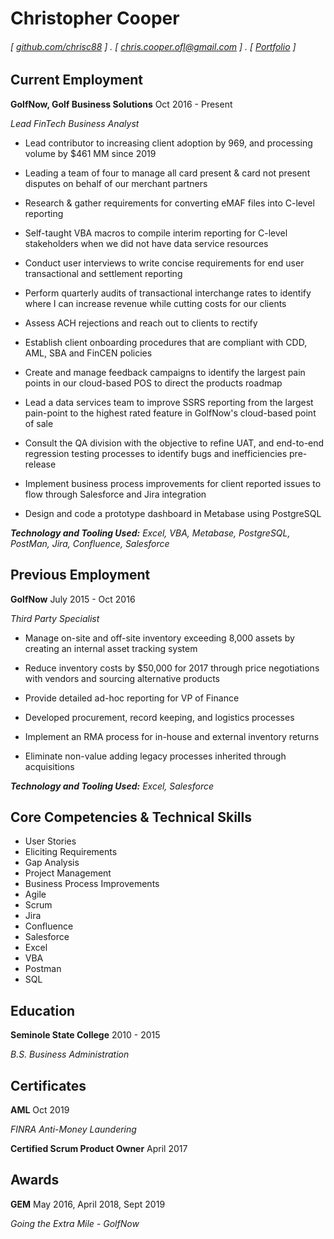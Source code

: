 Christopher Cooper
======
 
###### [ [github.com/chrisc88](https://chrisc88.github.io/Resume) ] . [ [chris.cooper.ofl@gmail.com](mailto:chris.cooper.ofl@gmail.com) ] . [ [Portfolio](https://chrisc88.github.io/Portfolio) ]


Current Employment
---------
**GolfNow, Golf Business Solutions** Oct 2016 - Present

*Lead FinTech Business Analyst*

- Lead contributor to increasing client adoption by 969, and processing volume by $461 MM since 2019

- Leading a team of four to manage all card present & card not present disputes on behalf of our merchant partners

- Research & gather requirements for converting eMAF files into C-level reporting

- Self-taught VBA macros to compile interim reporting for C-level stakeholders when we did not have data service resources

- Conduct user interviews to write concise requirements for end user transactional and settlement reporting

- Perform quarterly audits of transactional interchange rates to identify where I can increase revenue while cutting costs for our clients

- Assess ACH rejections and reach out to clients to rectify

- Establish client onboarding procedures that are compliant with CDD, AML, SBA and FinCEN policies

- Create and manage feedback campaigns to identify the largest pain points in our cloud-based POS to direct the products roadmap

- Lead a data services team to improve SSRS reporting from the largest pain-point to the highest rated feature in GolfNow's cloud-based point of sale

- Consult the QA division with the objective to refine UAT, and end-to-end regression testing processes to identify bugs and inefficiencies pre-release

- Implement business process improvements for client reported issues to flow through Salesforce and Jira integration

- Design and code a prototype dashboard in Metabase using PostgreSQL

**_Technology and Tooling Used:_** _Excel, VBA, Metabase, PostgreSQL, PostMan, Jira, Confluence, Salesforce_


Previous Employment
---------
**GolfNow** July 2015 - Oct 2016

*Third Party Specialist*

- Manage on-site and off-site inventory exceeding 8,000 assets by creating an internal asset tracking system

- Reduce inventory costs by $50,000 for 2017 through price negotiations with vendors and sourcing alternative products

- Provide detailed ad-hoc reporting for VP of Finance

- Developed procurement, record keeping, and logistics processes

- Implement an RMA process for in-house and external inventory returns

- Eliminate non-value adding legacy processes inherited through acquisitions

**_Technology and Tooling Used:_** _Excel, Salesforce_


Core Competencies & Technical Skills
---------

- User Stories
- Eliciting Requirements
- Gap Analysis
- Project Management
- Business Process Improvements
- Agile
- Scrum
- Jira
- Confluence
- Salesforce
- Excel
- VBA
- Postman
- SQL


Education
---------
**Seminole State College** 2010 - 2015

_B.S. Business Administration_


Certificates
------
**AML** Oct 2019

_FINRA Anti-Money Laundering_

**Certified Scrum Product Owner** April 2017


Awards
------
**GEM** May 2016, April 2018, Sept 2019

_Going the Extra Mile - GolfNow_


